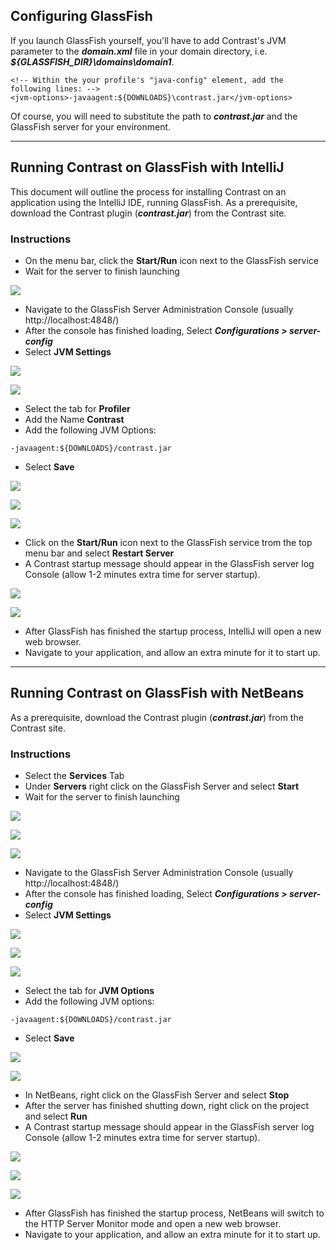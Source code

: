 <!--
title: "GlassFish"
description: "Agent installation using the GlassFish container"
tags: "java agent installation glassfish intellij netbeans"
-->


## Configuring GlassFish
If you launch GlassFish yourself, you'll have to add Contrast's JVM parameter to the ***domain.xml*** file in your domain directory, i.e. ***${GLASSFISH_DIR}\domains\domain1***.

``` 
<!-- Within the your profile's "java-config" element, add the following lines: -->
<jvm-options>-javaagent:${DOWNLOADS}\contrast.jar</jvm-options>
```

Of course, you will need to substitute the path to ***contrast.jar*** and the GlassFish server for your environment.

---

## Running Contrast on GlassFish with IntelliJ
This document will outline the process for installing Contrast on an application using the IntelliJ IDE, running GlassFish. As a prerequisite,
download the Contrast plugin (***contrast.jar***) from the Contrast site.

### Instructions
* On the menu bar, click the **Start/Run** icon next to the GlassFish service
* Wait for the server to finish launching

<a href="assets/images/KB2-c03_1.png" rel="lightbox" title="Launch Server"><img class="thumbnail" src="assets/images/KB2-c03_1.png"/></a>

* Navigate to the GlassFish Server Administration Console (usually http://localhost:4848/)
* After the console has finished loading, Select ***Configurations > server-config***
* Select **JVM Settings**

<a href="assets/images/KB2-c03_2.png" rel="lightbox" title="Server Administration Console: Configurations"><img class="thumbnail" src="assets/images/KB2-c03_2.png"/></a>

<a href="assets/images/KB2-c03_3.png" rel="lightbox" title="JVM Settings"><img class="thumbnail" src="assets/images/KB2-c03_3.png"/></a>

* Select the tab for **Profiler**
* Add the Name **Contrast**
* Add the following JVM Options:

````
-javaagent:${DOWNLOADS}/contrast.jar
````

* Select **Save**

<a href="assets/images/KB2-c03_4.png" rel="lightbox" title="Profiler Tab"><img class="thumbnail" src="assets/images/KB2-c03_4.png"/></a>

<a href="assets/images/KB2-c03_5.png" rel="lightbox" title="Profiler Name"><img class="thumbnail" src="assets/images/KB2-c03_5.png"/></a>

<a href="assets/images/KB2-c03_6.png" rel="lightbox" title="Save JVM Options"><img class="thumbnail" src="assets/images/KB2-c03_6.png"/></a>

* Click on the **Start/Run** icon next to the GlassFish service trom the top menu bar and select **Restart Server**
* A Contrast startup message should appear in the GlassFish server log Console (allow 1-2 minutes extra time for server startup).

<a href="assets/images/KB2-c03_7.png" rel="lightbox" title="Restart Server"><img class="thumbnail" src="assets/images/KB2-c03_7.png"/></a>

<a href="assets/images/KB2-c03_8.png" rel="lightbox" title="Startup Message"><img class="thumbnail" src="assets/images/KB2-c03_8.png"/></a>

* After GlassFish has finished the startup process, IntelliJ will open a new web browser.
* Navigate to your application, and allow an extra minute for it to start up.

---

## Running Contrast on GlassFish with NetBeans
As a prerequisite, download the Contrast plugin (***contrast.jar***) from the Contrast site.

### Instructions
* Select the **Services** Tab
* Under **Servers** right click on the GlassFish Server and select **Start**
* Wait for the server to finish launching

<a href="assets/images/KB2-c02_1.png" rel="lightbox" title="Services Tab"><img class="thumbnail" src="assets/images/KB2-c02_1.png"/></a>

<a href="assets/images/KB2-c02_2.png" rel="lightbox" title="Start GlassFish Server"><img class="thumbnail" src="assets/images/KB2-c02_2.png"/></a>

<a href="assets/images/KB2-c02_3.png" rel="lightbox" title="Server Launched"><img class="thumbnail" src="assets/images/KB2-c02_3.png"/></a>

* Navigate to the GlassFish Server Administration Console (usually http://localhost:4848/)
* After the console has finished loading, Select ***Configurations > server-config***
* Select **JVM Settings**

<a href="assets/images/KB2-c02_4.png" rel="lightbox" title="GlassFish Server Admin Console"><img class="thumbnail" src="assets/images/KB2-c02_4.png"/></a>

<a href="assets/images/KB2-c02_5.png" rel="lightbox" title="Configurations"><img class="thumbnail" src="assets/images/KB2-c02_5.png"/></a>

<a href="assets/images/KB2-c02_6.png" rel="lightbox" title="JVM Settings"><img class="thumbnail" src="assets/images/KB2-c02_6.png"/></a>

* Select the tab for **JVM Options**
* Add the following JVM options:

````
-javaagent:${DOWNLOADS}/contrast.jar
````

* Select **Save**

<a href="assets/images/KB2-c02_7.png" rel="lightbox" title="JVM Options Tab"><img class="thumbnail" src="assets/images/KB2-c02_7.png"/></a>

<a href="assets/images/KB2-c02_8.png" rel="lightbox" title="Add JM Options"><img class="thumbnail" src="assets/images/KB2-c02_8.png"/></a>

* In NetBeans, right click on the GlassFish Server and select **Stop**
* After the server has finished shutting down, right click on the project and select **Run**
* A Contrast startup message should appear in the GlassFish server log Console (allow 1-2 minutes extra time for server startup).

<a href="assets/images/KB2-c02_9.png" rel="lightbox" title="Stop GlassFish Server"><img class="thumbnail" src="assets/images/KB2-c02_9.png"/></a>

<a href="assets/images/KB2-c02_10.png" rel="lightbox" title="Run Project"><img class="thumbnail" src="assets/images/KB2-c02_10.png"/></a>

<a href="assets/images/KB2-c02_11.png" rel="lightbox" title="Startup Message"><img class="thumbnail" src="assets/images/KB2-c02_11.png"/></a>


* After GlassFish has finished the startup process, NetBeans will switch to the HTTP Server Monitor mode and open a new web browser.
* Navigate to your application, and allow an extra minute for it to start up.

